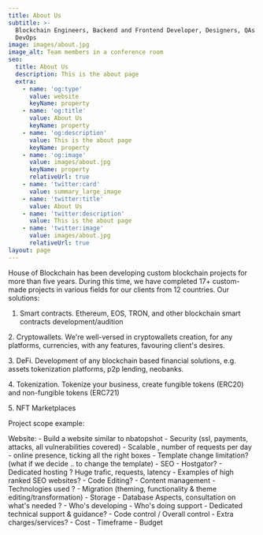 ```yaml
---
title: About Us
subtitle: >-
  Blockchain Engineers, Backend and Frontend Developer, Designers, QAs and
  DevOps
image: images/about.jpg
image_alt: Team members in a conference room
seo:
  title: About Us
  description: This is the about page
  extra:
    - name: 'og:type'
      value: website
      keyName: property
    - name: 'og:title'
      value: About Us
      keyName: property
    - name: 'og:description'
      value: This is the about page
      keyName: property
    - name: 'og:image'
      value: images/about.jpg
      keyName: property
      relativeUrl: true
    - name: 'twitter:card'
      value: summary_large_image
    - name: 'twitter:title'
      value: About Us
    - name: 'twitter:description'
      value: This is the about page
    - name: 'twitter:image'
      value: images/about.jpg
      relativeUrl: true
layout: page
---
```

House of Blockchain has been developing custom blockchain projects for more than five years. During this time, we have completed 17+ custom-made projects in various fields for our clients from 12 countries. Our solutions:

1.  Smart contracts. Ethereum, EOS, TRON, and other blockchain smart contracts development/audition

2\. Cryptowallets. We're well-versed in cryptowallets creation, for any platforms, currencies, with any features, favouring client's desires.

3\. DeFi. Development of any blockchain based financial solutions, e.g. assets tokenization platforms, p2p lending, neobanks.

4\. Tokenization. Tokenize your business, create fungible tokens (ERC20) and non-fungible tokens (ERC721)

5\. NFT Marketplaces

Project scope example:

Website:
\- Build a website similar to nbatopshot
\- Security (ssl, payments, attacks, all vulnerabilities covered)
\- Scalable , number of requests per day
\- online presence, ticking all the right boxes
\- Template change limitation? (what if we decide .. to change the template)
\- SEO
\- Hostgator?
\- Dedicated hosting ? Huge trafic, requests, latency
\- Examples of high ranked SEO websites?
\- Code Editing?
\- Content management
\- Technologies used ?
\- Migration (theming, functionality & theme editing/transformation)
\- Storage
\- Database Aspects, consultation on what's needed ?
\- Who's developing
\- Who's doing support
\- Dedicated technical support & guidance?
\- Code control / Overall control
\- Extra charges/services?
\- Cost
\- Timeframe
\- Budget
